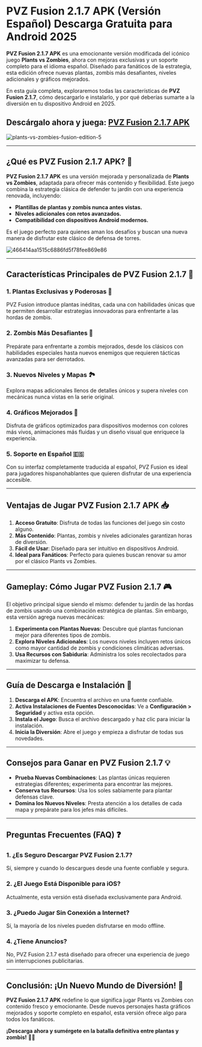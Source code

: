 # **PVZ Fusion 2.1.7 APK (Versión Español) Descarga Gratuita para Android 2025** 

**PVZ Fusion 2.1.7 APK** es una emocionante versión modificada del icónico juego **Plants vs Zombies**, ahora con mejoras exclusivas y un soporte completo para el idioma español. Diseñado para fanáticos de la estrategia, esta edición ofrece nuevas plantas, zombis más desafiantes, niveles adicionales y gráficos mejorados.  

En esta guía completa, exploraremos todas las características de **PVZ Fusion 2.1.7**, cómo descargarlo e instalarlo, y por qué deberías sumarte a la diversión en tu dispositivo Android en 2025.  

## Descárgalo ahora y juega: [PVZ Fusion 2.1.7 APK](https://spoo.me/N0kDvl)

![plants-vs-zombies-fusion-edition-5](https://github.com/user-attachments/assets/cf5724ff-a080-491a-96df-8c1304bf6c93)

---

## **¿Qué es PVZ Fusion 2.1.7 APK?** 🌻  
**PVZ Fusion 2.1.7 APK** es una versión mejorada y personalizada de **Plants vs Zombies**, adaptada para ofrecer más contenido y flexibilidad. Este juego combina la estrategia clásica de defender tu jardín con una experiencia renovada, incluyendo:  

- **Plantillas de plantas y zombis nunca antes vistas.**  
- **Niveles adicionales con retos avanzados.**  
- **Compatibilidad con dispositivos Android modernos.**  

Es el juego perfecto para quienes aman los desafíos y buscan una nueva manera de disfrutar este clásico de defensa de torres.  

![466414aa1515c6886fd5f78fee869e86](https://github.com/user-attachments/assets/ed65bb0c-1f4c-4feb-b360-5d75ed2ccbbd)

---

## **Características Principales de PVZ Fusion 2.1.7** 🌟  

### **1. Plantas Exclusivas y Poderosas** 🌿  
PVZ Fusion introduce plantas inéditas, cada una con habilidades únicas que te permiten desarrollar estrategias innovadoras para enfrentarte a las hordas de zombis.  

### **2. Zombis Más Desafiantes** 🧟  
Prepárate para enfrentarte a zombis mejorados, desde los clásicos con habilidades especiales hasta nuevos enemigos que requieren tácticas avanzadas para ser derrotados.  

### **3. Nuevos Niveles y Mapas** 🏞️  
Explora mapas adicionales llenos de detalles únicos y supera niveles con mecánicas nunca vistas en la serie original.  

### **4. Gráficos Mejorados** 🎨  
Disfruta de gráficos optimizados para dispositivos modernos con colores más vivos, animaciones más fluidas y un diseño visual que enriquece la experiencia.  

### **5. Soporte en Español** 🇪🇸  
Con su interfaz completamente traducida al español, PVZ Fusion es ideal para jugadores hispanohablantes que quieren disfrutar de una experiencia accesible.  

---

## **Ventajas de Jugar PVZ Fusion 2.1.7 APK** 📥  

1. **Acceso Gratuito**: Disfruta de todas las funciones del juego sin costo alguno.  
2. **Más Contenido**: Plantas, zombis y niveles adicionales garantizan horas de diversión.  
3. **Fácil de Usar**: Diseñado para ser intuitivo en dispositivos Android.  
4. **Ideal para Fanáticos**: Perfecto para quienes buscan renovar su amor por el clásico Plants vs Zombies.  

---

## **Gameplay: Cómo Jugar PVZ Fusion 2.1.7** 🎮  

El objetivo principal sigue siendo el mismo: defender tu jardín de las hordas de zombis usando una combinación estratégica de plantas. Sin embargo, esta versión agrega nuevas mecánicas:  

1. **Experimenta con Plantas Nuevas**: Descubre qué plantas funcionan mejor para diferentes tipos de zombis.  
2. **Explora Niveles Adicionales**: Los nuevos niveles incluyen retos únicos como mayor cantidad de zombis y condiciones climáticas adversas.  
3. **Usa Recursos con Sabiduría**: Administra los soles recolectados para maximizar tu defensa.  

---

## **Guía de Descarga e Instalación** 📲  

1. **Descarga el APK**: Encuentra el archivo en una fuente confiable.  
2. **Activa Instalaciones de Fuentes Desconocidas**: Ve a **Configuración > Seguridad** y activa esta opción.  
3. **Instala el Juego**: Busca el archivo descargado y haz clic para iniciar la instalación.  
4. **Inicia la Diversión**: Abre el juego y empieza a disfrutar de todas sus novedades.  

---

## **Consejos para Ganar en PVZ Fusion 2.1.7** 💡  

- **Prueba Nuevas Combinaciones**: Las plantas únicas requieren estrategias diferentes; experimenta para encontrar las mejores.  
- **Conserva tus Recursos**: Usa los soles sabiamente para plantar defensas clave.  
- **Domina los Nuevos Niveles**: Presta atención a los detalles de cada mapa y prepárate para los jefes más difíciles.  

---

## **Preguntas Frecuentes (FAQ)** ❓  

### **1. ¿Es Seguro Descargar PVZ Fusion 2.1.7?**  
Sí, siempre y cuando lo descargues desde una fuente confiable y segura.  

### **2. ¿El Juego Está Disponible para iOS?**  
Actualmente, esta versión está diseñada exclusivamente para Android.  

### **3. ¿Puedo Jugar Sin Conexión a Internet?**  
Sí, la mayoría de los niveles pueden disfrutarse en modo offline.  

### **4. ¿Tiene Anuncios?**  
No, PVZ Fusion 2.1.7 está diseñado para ofrecer una experiencia de juego sin interrupciones publicitarias.  

---

## **Conclusión: ¡Un Nuevo Mundo de Diversión!** 🌟  

**PVZ Fusion 2.1.7 APK** redefine lo que significa jugar Plants vs Zombies con contenido fresco y emocionante. Desde nuevos personajes hasta gráficos mejorados y soporte completo en español, esta versión ofrece algo para todos los fanáticos.  

**¡Descarga ahora y sumérgete en la batalla definitiva entre plantas y zombis!** 🌻🧟
